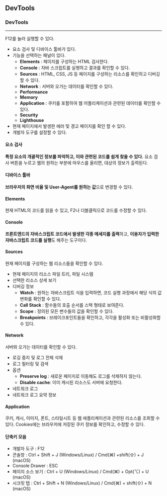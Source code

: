 ## DevTools
### DevTools
---
F12를 눌러 실행할 수 있다.
* 요소 검사 및 디바이스 툴바가 있다.
* 기능을 선택하는 패널이 있다.
  * **Elements** : 페이지를 구성하는 HTML 검사한다.
  * **Console** : 자바 스크립트를 실행하고 결과를 확인할 수 있다.
  * **Sources** : HTML, CSS, JS 등 페이지를 구성하는 리소스를 확인하고 디버깅할 수 있다.
  * **Network** : 서버와 오가는 데이터를 확인할 수 있다.
  * **Performance**
  * **Memory**
  * **Application** : 쿠키를 포함하여 웹 어플리케이션과 관련된 데이터를 확인할 수 있다.
  * **Security**
  * **Lighthouse**
* 현재 페이지에서 발생한 에러 및 경고 페이지를 확인 할 수 있다.
* 개발자 도구를 설정할 수 있다.
#### 요소 검사
**특정 요소의 개괄적인 정보를 파악하고, 이와 관련된 코드를 쉽게 찾을 수 있다.** 요소 검사 버튼을 누르고 웹의 원하는 부분에 마우스를 올리면, 대상의 정보가 출력된다. 
#### 디바이스 툴바
**브라우저의 화면 비율 및 User-Agent를 원하는 값**으로 변경할 수 있다.
#### Elements
현재 HTML의 코드를 읽을 수 있고, F2나 더블클릭으로 코드를 수정할 수 있다. 
#### Console
**프론트엔드의 자바스크립트 코드에서 발생한 각종 메세지를 출력**하고, **이용자가 입력한 자바스크립트 코드를 실행**도 해주는 도구이다. 
#### Sources
현재 페이지를 구성하는 웹 리소스들을 확인할 수 있다.
* 현재 페이지의 리소스 파일 트리, 파일 시스템
* 선택한 리소스 상세 보기
* 디버깅 정보
  * **Watch** : 원하는 자바스크립트 식을 입력하면, 코드 실행 과정에서 해당 식의 값 변화를 확인할 수 있다.
  * **Call Stack** : 함수들의 호출 순서를 스택 형태로 보여준다.
  * **Scope** : 정의된 모든 변수들의 값을 확인할 수 있다.
  * **Breakpoints** : 브레이크포인트들을 확인하고, 각각을 활성화 또는 비활성화할 수 있다.
#### Network
서버와 오가는 데이터를 확인할 수 있다.
* 로깅 중지 및 로그 전체 삭제
* 로그 필터링 및 검색
* 옵션
  * **Preserve log** : 새로운 페이지로 이동해도 로그를 삭제하지 않는다.
  * **Disable cache**: 이미 캐시된 리소스도 서버에 요청한다.
* 네트워크 로그
* 네트워크 로그 요약 정보
#### Application
쿠키, 캐시, 이미지, 폰트, 스타일시트 등 웹 애플리케이션과 관련된 리소스를 조회할 수 있다. Cookies에는 브라우저에 저장된 쿠키 정보를 확인하고, 수정할 수 있다. 

#### 단축키 모음
- 개발자 도구 : F12
- 콘솔창 : Ctrl + Shift + J (Windows/Linux) / Cmd(⌘) +shift(⇧) + J (macOS)
- Console Drawer : ESC
- 페이지 소스 보기 : Ctrl + U (Windows/Linux) / Cmd(⌘) + Opt(⌥) + U (macOS)
- 시크릿 탭 : Ctrl + Shift + N (Windows/Linux) / Cmd(⌘) + shift(⇧) + N (macOS)